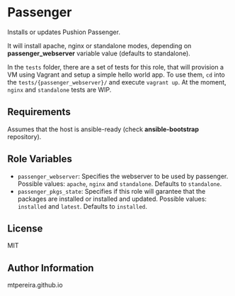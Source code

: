 Passenger
========

Installs or updates Pushion Passenger.

It will install apache, nginx or standalone modes, depending on **passenger_webserver** variable value (defaults to standalone).

In the `tests` folder, there are a set of tests for this role, that will provision a VM using Vagrant and setup a simple hello world app. To use them, `cd` into the `tests/{passenger_webserver}/` and execute `vagrant up`. At the moment, `nginx` and `standalone` tests are WIP.

Requirements
------------

Assumes that the host is ansible-ready (check **ansible-bootstrap** repository).

Role Variables
--------------

* `passenger_webserver`: Specifies the webserver to be used by passenger. Possible values: `apache`, `nginx` and `standalone`. Defaults to `standalone`.
* `passenger_pkgs_state`: Specifies if this role will garantee that the packages are installed or installed and updated. Possible values: `installed` and `latest`. Defaults to `installed`.

License
-------

MIT

Author Information
------------------

mtpereira.github.io
